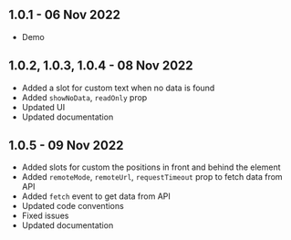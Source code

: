 ## 1.0.1 - 06 Nov 2022

- Demo

## 1.0.2, 1.0.3, 1.0.4 - 08 Nov 2022

- Added a slot for custom text when no data is found
- Added `showNoData`, `readOnly` prop
- Updated UI
- Updated documentation

## 1.0.5 - 09 Nov 2022

- Added slots for custom the positions in front and behind the element
- Added `remoteMode`, `remoteUrl`, `requestTimeout` prop to fetch data from API
- Added `fetch` event to get data from API
- Updated code conventions
- Fixed issues
- Updated documentation
